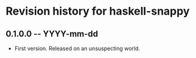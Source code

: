# Revision history for haskell-snappy

## 0.1.0.0  -- YYYY-mm-dd

* First version. Released on an unsuspecting world.
